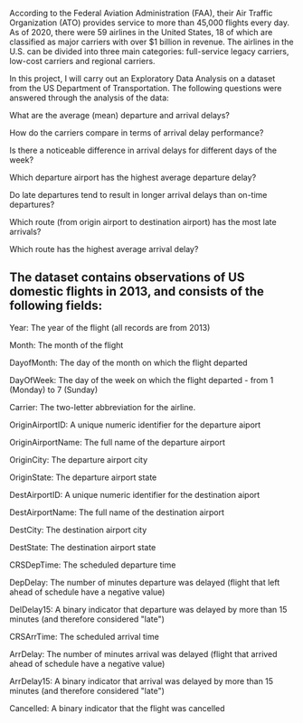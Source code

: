 According to the Federal Aviation Administration (FAA), their Air Traffic Organization (ATO) provides service to more than 45,000 flights every day. As of 2020, there were 59 airlines in the United States, 18 of which are classified as major carriers with over $1 billion in revenue. The airlines in the U.S. can be divided into three main categories: full-service legacy carriers, low-cost carriers and regional carriers.  

In this project, I will carry out an Exploratory Data Analysis on a dataset from the US Department of Transportation. The following questions were answered through the analysis of the data: 

What are the average (mean) departure and arrival delays? 

How do the carriers compare in terms of arrival delay performance? 

Is there a noticeable difference in arrival delays for different days of the week? 

Which departure airport has the highest average departure delay? 

Do late departures tend to result in longer arrival delays than on-time departures? 

Which route (from origin airport to destination airport) has the most late arrivals? 

Which route has the highest average arrival delay? 

 

## The dataset contains observations of US domestic flights in 2013, and consists of the following fields: 

Year: The year of the flight (all records are from 2013) 

Month: The month of the flight 

DayofMonth: The day of the month on which the flight departed 

DayOfWeek: The day of the week on which the flight departed - from 1 (Monday) to 7 (Sunday) 

Carrier: The two-letter abbreviation for the airline. 

OriginAirportID: A unique numeric identifier for the departure aiport 

OriginAirportName: The full name of the departure airport 

OriginCity: The departure airport city 

OriginState: The departure airport state 

DestAirportID: A unique numeric identifier for the destination aiport 

DestAirportName: The full name of the destination airport 

DestCity: The destination airport city 

DestState: The destination airport state 

CRSDepTime: The scheduled departure time 

DepDelay: The number of minutes departure was delayed (flight that left ahead of schedule have a negative value) 

DelDelay15: A binary indicator that departure was delayed by more than 15 minutes (and therefore considered "late") 

CRSArrTime: The scheduled arrival time 

ArrDelay: The number of minutes arrival was delayed (flight that arrived ahead of schedule have a negative value) 

ArrDelay15: A binary indicator that arrival was delayed by more than 15 minutes (and therefore considered "late") 

Cancelled: A binary indicator that the flight was cancelled 
